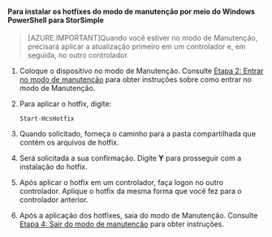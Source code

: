 
#### Para instalar os hotfixes do modo de manutenção por meio do Windows PowerShell para StorSimple

> [AZURE.IMPORTANT]Quando você estiver no modo de Manutenção, precisará aplicar a atualização primeiro em um controlador e, em seguida, no outro controlador.

1. Coloque o dispositivo no modo de Manutenção. Consulte [Etapa 2: Entrar no modo de manutenção](storsimple-update-device.md#step2) para obter instruções sobre como entrar no modo de Manutenção.

2. Para aplicar o hotfix, digite:

     `Start-HcsHotfix`

3. Quando solicitado, forneça o caminho para a pasta compartilhada que contém os arquivos de hotfix.

4. Será solicitada a sua confirmação. Digite **Y** para prosseguir com a instalação do hotfix.

5. Após aplicar o hotfix em um controlador, faça logon no outro controlador. Aplique o hotfix da mesma forma que você fez para o controlador anterior.

6. Após a aplicação dos hotfixes, saia do modo de Manutenção. Consulte [Etapa 4: Sair do modo de manutenção](storsimple-update-device.md#step4) para obter instruções.

<!---HONumber=August15_HO8-->